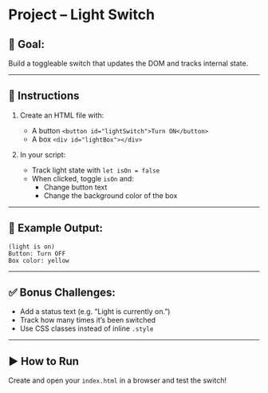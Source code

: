 # Project – Light Switch

## 🧠 Goal:
Build a toggleable switch that updates the DOM and tracks internal state.

---

## 🔧 Instructions

1. Create an HTML file with:
   - A button `<button id="lightSwitch">Turn ON</button>`
   - A box `<div id="lightBox"></div>`

2. In your script:
   - Track light state with `let isOn = false`
   - When clicked, toggle `isOn` and:
     - Change button text
     - Change the background color of the box

---

## 🧪 Example Output:
```
(light is on)
Button: Turn OFF
Box color: yellow
```

---

## ✅ Bonus Challenges:
- Add a status text (e.g. “Light is currently on.”)
- Track how many times it’s been switched
- Use CSS classes instead of inline `.style`

---

## ▶️ How to Run

Create and open your `index.html` in a browser and test the switch!
